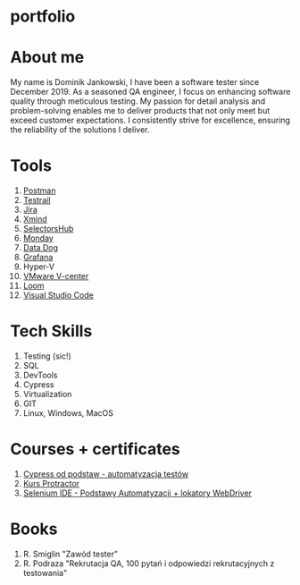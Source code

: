 # portfolio

# About me
My name is Dominik Jankowski, I have been a software tester since December 2019. As a seasoned QA engineer, I focus on enhancing software quality through meticulous testing. My passion for detail analysis and problem-solving enables me to deliver products that not only meet but exceed customer expectations. I consistently strive for excellence, ensuring the reliability of the solutions I deliver.

# Tools
1. [Postman](https://www.postman.com/)
2. [Testrail](https://www.testrail.com/)
3. [Jira](https://www.atlassian.com/pl/software/jira)
4. [Xmind](https://xmind.app/)
5. [SelectorsHub](https://selectorshub.com/)
6. [Monday](https://monday.com/lang/pl)
7. [Data Dog](https://www.datadoghq.com/)
8. [Grafana](https://grafana.com/)
9. Hyper-V
10. [VMware V-center](https://www.vmware.com/products/vcenter.html)
11. [Loom](https://www.loom.com/)
12. [Visual Studio Code](https://code.visualstudio.com/)

# Tech Skills
1. Testing (sic!)
2. SQL
3. DevTools
4. Cypress
5. Virtualization
6. GIT
7. Linux, Windows, MacOS

# Courses + certificates
1. [Cypress od podstaw - automatyzacja testów](https://www.udemy.com/certificate/UC-ad550457-7515-44fa-bec6-33df0a2b1183/)
2. [Kurs Protractor](https://www.udemy.com/certificate/UC-35431715-5f51-490d-8692-f9737ba896a7/)
3. [Selenium IDE - Podstawy Automatyzacji + lokatory WebDriver](https://www.udemy.com/certificate/UC-IBNMPXF3/)

# Books
1. R. Smiglin "Zawód tester"
2. R. Podraza "Rekrutacja QA, 100 pytań i odpowiedzi rekrutacyjnych z testowania"
